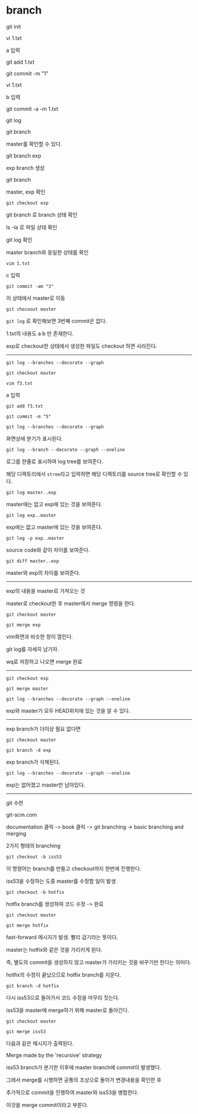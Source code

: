 # branch

git init

vi 1.txt

a 입력

git add 1.txt

git commit -m "1"

vi 1.txt

b 입력

git commit -a -m 1.txt

git log

git branch

master를 확인할 수 있다.

git branch exp

exp branch 생성

git branch

master, exp 확인

`git checkout exp`

git branch 로 branch 상태 확인

ls -la 로 파일 상태 확인

git log 확인

master branch와 동일한 상태를 확인

`vim 1.txt`

c 입력

`git commit -am "3"`

이 상태에서 master로 이동

`git checoout master`

`git log` 로 확인해보면 3번째 commit은 없다.

1.txt의 내용도 a b 만 존재한다.

exp로 checkout한 상태에서 생성한 파일도 checkout 하면 사라진다.

----

`git log --branches --decorate --graph`

`git checkout master`

`vim f3.txt`

a 입력

`git add f3.txt`

`git commit -m "5"`

`git log --branches --decorate --graph`

화면상에 분기가 표시된다.

`git log --branch --decorate --graph --oneline`

로그를 한줄로 표시하여 log tree를 보여준다.

해당 디렉토리에서 `stree`라고 입력하면 해당 디렉토리를 source tree로 확인할 수 있다.

`git log master..exp`

master에는 없고 exp에 있는 것을 보여준다.

`git log exp..master`

exp에는 없고 master에 있는 것을 보여준다.

`git log -p exp..master`

source code와 같이 차이를 보여준다.

`git diff master..exp`

master와 exp의 차이를 보여준다.

----

exp의 내용을 master로 가져오는 것

master로 checkout한 후 master에서 merge 명령을 한다.

`git checkout master`

`git merge exp`

vim화면과 비슷한 창이 열린다.

git log를 자세히 남기자.

wq로 저장하고 나오면 merge 완료

----

`git checkout exp`

`git merge master`

`git log --branches --decorate --graph --oneline`

exp와 master가 모두 HEAD위치에 있는 것을 알 수 있다.

----

exp branch가 더이상 필요 없다면

`git checkout master`

`git branch -d exp`

exp branch가 삭제된다.

`git log --branches --decorate --graph --oneline`

exp는 없어졌고 master만 남아있다.

----

git 수련

git-scm.com

documentation 클릭 -> book 클릭 -> git branching -> basic branching and merging

2가지 형태의 branching 

`git checkout -b iss53`

이 명령어는 branch를 만들고 checkout까지 한번에 진행한다.

iss53을 수정하는 도중 master를 수정할 일이 발생

`git checkout -b hotfix`

hotfix branch를 생성하여 코드 수정 -> 완료

`git checkout master`

`git merge hotfix`

fast-forward 메시지가 발생. 빨리 감기라는 뜻이다.

master는 hotfix와 같은 것을 가리키게 된다.

즉, 별도의 commit을 생성하지 않고 master가 가리키는 것을 바꾸기만 한다는 의미다.

hotfix의 수정이 끝났으므로 hotfix branch를 지운다.

`git branch -d hotfix`

다시 iss53으로 돌아가서 코드 수정을 마무리 짓는다.

iss53을 master에 merge하기 위해 master로 돌아간다.

`git checkout master`

`git merge iss53`

다음과 같은 메시지가 출력된다.

Merge made by the 'recursive' strategy

iss53 branch가 분기한 이후에 master branch에 commit이 발생했다.

그래서 merge를 시행하면 공통의 조상으로 돌아가 변경내용을 확인한 후 

추가적으로 commit을 진행하여 master와 iss53을 병합한다.

이것을 merge commit이라고 부른다.